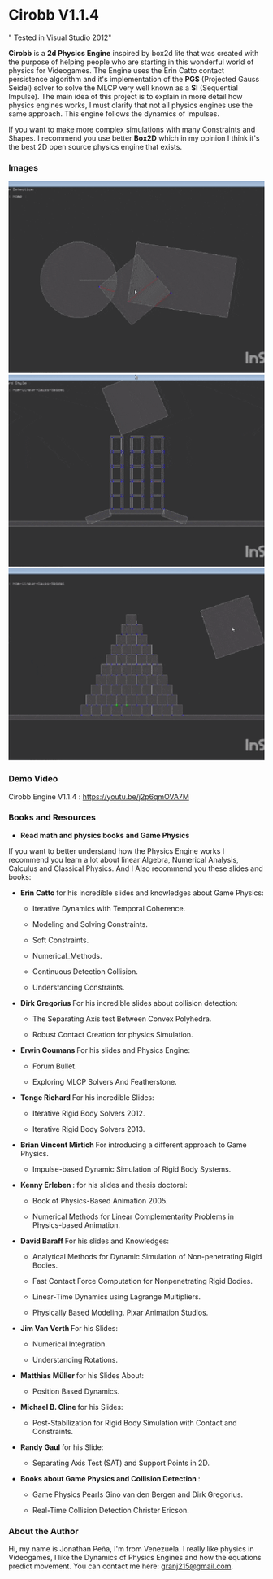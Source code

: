 # Cirobb V1.1.4

" Tested in Visual Studio 2012"

<b>Cirobb</b> is a <b>2d Physics Engine</b> inspired by box2d lite that was created with the purpose of helping people who are starting
in this wonderful world of physics for Videogames. The Engine uses the Erin Catto contact persistence algorithm
and it's implementation of the <b>PGS</b> (Projected Gauss Seidel) solver to solve the MLCP very well known as a <b>SI</b> (Sequential Impulse).
The main idea of this project is to explain in more detail how physics engines works,
I must clarify that not all physics engines use the same approach. This engine follows the dynamics of impulses.



If you want to make more complex simulations with many Constraints and Shapes. 
I recommend you use better <b>Box2D</b> which in my opinion I think it's the best 2D open source physics engine that exists.


<h3> Images </h3>

![img1](/images/img1.gif?raw=true)
![img2](/images/img2.gif?raw=true)
![img3](/images/img3.gif?raw=true)



<h3>Demo Video</h3>

Cirobb Engine V1.1.4 : <a target="_blank">https://youtu.be/j2p6qmOVA7M</a>

<h3>Books and Resources</h3>

* <b>Read math and physics books and Game Physics</b> 

If you want to better understand how the Physics Engine works I recommend you learn a lot about linear Algebra, Numerical Analysis,
Calculus and Classical Physics. And I Also recommend you these slides and books:

- <b> Erin Catto </b> for his incredible slides and knowledges about Game Physics:

	* Iterative Dynamics with Temporal Coherence.

 	* Modeling and Solving Constraints.
	
	* Soft Constraints.
	
	* Numerical_Methods.
	
	* Continuous Detection Collision.
	
	* Understanding Constraints. 


- <b> Dirk Gregorius </b> For his incredible slides about collision detection:

	* The Separating Axis test Between Convex Polyhedra.
	
	* Robust Contact Creation for physics Simulation.


- <b> Erwin Coumans </b> For his slides and Physics Engine:

	* Forum Bullet.

	* Exploring MLCP Solvers And Featherstone.


- <b> Tonge Richard </b> For his incredible Slides:

	* Iterative Rigid Body Solvers 2012.

	* Iterative Rigid Body Solvers 2013.


- <b> Brian Vincent Mirtich </b> For introducing a different approach to Game Physics.

	* Impulse-based Dynamic Simulation of Rigid Body Systems.


- <b> Kenny Erleben </b>: for his slides and thesis doctoral: 

	* Book of Physics-Based Animation 2005.

	* Numerical Methods for Linear Complementarity Problems in Physics-based Animation.


- <b> David Baraff </b> For his slides and Knowledges:

	* Analytical Methods for Dynamic Simulation of Non-penetrating Rigid Bodies.

	* Fast Contact Force Computation for Nonpenetrating Rigid Bodies.
	
	* Linear-Time Dynamics using Lagrange Multipliers.

	* Physically Based Modeling. Pixar Animation Studios.


- <b> Jim Van Verth </b> For his Slides:

	* Numerical Integration.

	* Understanding Rotations.


- <b> Matthias Müller </b> for his Slides About:

	* Position Based Dynamics.


- <b> Michael B. Cline </b> for his Slides:

	* Post-Stabilization for Rigid Body Simulation with Contact and Constraints.


- <b> Randy Gaul </b> for his Slide: 

	* Separating Axis Test (SAT) and Support Points in 2D.


- <b> Books about Game Physics and Collision Detection </b>: 

	* Game Physics Pearls Gino van den Bergen and Dirk Gregorius.

	* Real-Time Collision Detection Christer Ericson.

<h3> About the Author </h3>

Hi, my name is Jonathan Peña, I'm from Venezuela. I really like physics in Videogames,
I like the Dynamics of Physics Engines and how the equations predict movement. You can contact me here: granj215@gmail.com.
